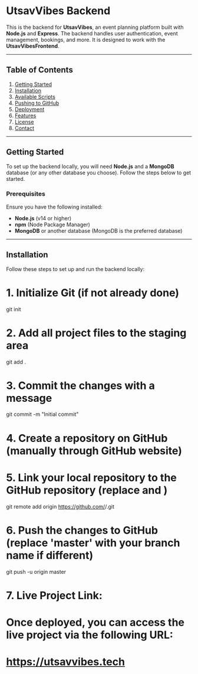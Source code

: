 # UtsavVibes Backend

This is the backend for **UtsavVibes**, an event planning platform built with **Node.js** and **Express**. The backend handles user authentication, event management, bookings, and more. It is designed to work with the **UtsavVibesFrontend**.

---

## Table of Contents

1. [Getting Started](#getting-started)
2. [Installation](#installation)
3. [Available Scripts](#available-scripts)
4. [Pushing to GitHub](#pushing-to-github)
5. [Deployment](#deployment)
6. [Features](#features)
7. [License](#license)
8. [Contact](#contact)

---

## Getting Started

To set up the backend locally, you will need **Node.js** and a **MongoDB** database (or any other database you choose). Follow the steps below to get started.

### Prerequisites

Ensure you have the following installed:
- **Node.js** (v14 or higher)
- **npm** (Node Package Manager)
- **MongoDB** or another database (MongoDB is the preferred database)

---

## Installation

Follow these steps to set up and run the backend locally:


# 1. Initialize Git (if not already done)
git init

# 2. Add all project files to the staging area
git add .

# 3. Commit the changes with a message
git commit -m "Initial commit"

# 4. Create a repository on GitHub (manually through GitHub website)

# 5. Link your local repository to the GitHub repository (replace <username> and <repository>)
git remote add origin https://github.com/<username>/<repository>.git

# 6. Push the changes to GitHub (replace 'master' with your branch name if different)
git push -u origin master

# 7. Live Project Link:
# Once deployed, you can access the live project via the following URL:
# https://utsavvibes.tech
